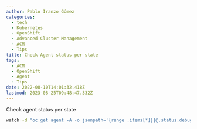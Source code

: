 ```yaml
---
author: Pablo Iranzo Gómez
categories:
  - tech
  - Kubernetes
  - OpenShift
  - Advanced Cluster Management
  - ACM
  - Tips
title: Check Agent status per state
tags:
  - ACM
  - OpenShift
  - Agent
  - Tips
date: 2022-08-10T14:01:32.418Z
lastmod: 2023-08-25T09:48:47.332Z
---
```


Check agent status per state

```sh
watch -d "oc get agent -A -o jsonpath='{range .items[*]}{@.status.debugInfo.state}{\"\n\"}{end}' |sort | uniq --count"
```
